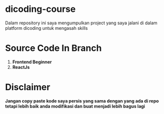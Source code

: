 # dicoding-course
Dalam repository ini saya mengumpulkan project yang saya jalani di dalam platform dicoding untuk mengasah skills

# Source Code In Branch
1. **Frontend Beginner**
2. **ReactJs**



# Disclaimer
**Jangan copy paste kode saya persis yang sama dengan yang ada di repo tetapi lebih baik anda modifikasi dan buat menjadi lebih bagus lagi**
